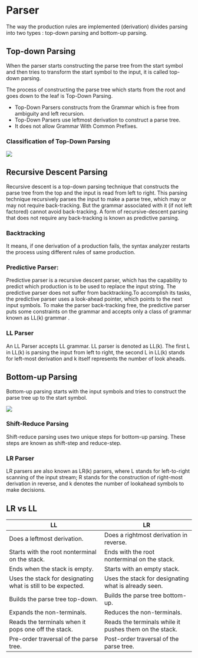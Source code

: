 # Parser

The way the production rules are implemented (derivation) divides parsing into two types : top-down parsing and bottom-up parsing.

## Top-down Parsing

When the parser starts constructing the parse tree from the start symbol and then tries to transform the start symbol to the input, it is called top-down parsing.

The process of constructing the parse tree which starts from the root and goes down to the leaf is Top-Down Parsing. 

  - Top-Down Parsers constructs from the Grammar which is free from ambiguity and left recursion.
  - Top-Down Parsers use leftmost derivation to construct a parse tree.
  - It does not allow Grammar With Common Prefixes.

### Classification of Top-Down Parsing

<img src="https://www.tutorialspoint.com/compiler_design/images/top_down_parsing.jpg"/>

## Recursive Descent Parsing

Recursive descent is a top-down parsing technique that constructs the parse tree from the top and the input is read from left to right. 
This parsing technique recursively parses the input to make a parse tree, which may or may not require back-tracking.
But the grammar associated with it (if not left factored) cannot avoid back-tracking. 
A form of recursive-descent parsing that does not require any back-tracking is known as predictive parsing.

### Backtracking 
It means, if one derivation of a production fails, the syntax analyzer restarts the process using different rules of same production. 

### Predictive Parser:
Predictive parser is a recursive descent parser, which has the capability to predict which production is to be used to replace the input string. 
The predictive parser does not suffer from backtracking.To accomplish its tasks, the predictive parser uses a look-ahead pointer, which points to the next input symbols.
To make the parser back-tracking free, the predictive parser puts some constraints on the grammar and accepts only a class of grammar known as LL(k) grammar .

### LL Parser
An LL Parser accepts LL grammar.
LL parser is denoted as LL(k). The first L in LL(k) is parsing the input from left to right, the second L in LL(k) stands for left-most derivation and k itself represents the number of look aheads. 

## Bottom-up Parsing

Bottom-up parsing starts with the input symbols and tries to construct the parse tree up to the start symbol.

<img src="https://www.tutorialspoint.com/compiler_design/images/bottom_up_parsing.jpg">


### Shift-Reduce Parsing
Shift-reduce parsing uses two unique steps for bottom-up parsing. These steps are known as shift-step and reduce-step.

### LR Parser
LR parsers are also known as LR(k) parsers, where L stands for left-to-right scanning of the input stream; R stands for the construction of right-most derivation in reverse, and k denotes the number of lookahead symbols to make decisions.


## LR vs LL
|LL|LR|
|-|-|
|Does a leftmost derivation.|Does a rightmost derivation in reverse.|
|Starts with the root nonterminal on the stack.| 	Ends with the root nonterminal on the stack.|
|Ends when the stack is empty. |	Starts with an empty stack.|
|Uses the stack for designating what is still to be expected.| 	Uses the stack for designating what is already seen.|
|Builds the parse tree top-down.| 	Builds the parse tree bottom-up.|
|Expands the non-terminals. 	|Reduces the non-terminals.|
|Reads the terminals when it pops one off the stack. 	|Reads the terminals while it pushes them on the stack.|
|Pre-order traversal of the parse tree. 	|Post-order traversal of the parse tree.|















